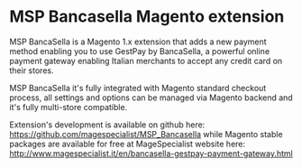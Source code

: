 # MSP Bancasella Magento extension

MSP BancaSella is a Magento 1.x extension that adds a new payment method enabling you to use GestPay by BancaSella, 
a powerful online payment gateway enabling Italian merchants to accept any credit card on their stores.

MSP BancaSella it's fully integrated with Magento standard checkout process, all settings and options can be managed 
via Magento backend and it's fully multi-store compatible.

Extension's development is available on github here:
https://github.com/magespecialist/MSP_Bancasella
while Magento stable packages are available for free at MageSpecialist website here:  
http://www.magespecialist.it/en/bancasella-gestpay-payment-gateway.html